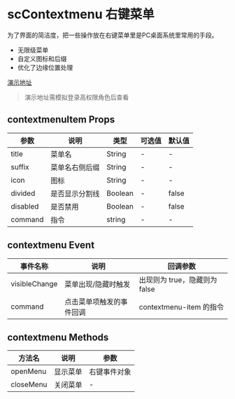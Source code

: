 # scContextmenu 右键菜单
为了界面的简洁度，把一些操作放在右键菜单里是PC桌面系统里常用的手段。
- 无限级菜单
- 自定义图标和后缀
- 优化了边缘位置处理

[演示地址](https://lolicode.gitee.io/scui-doc/demo/#/vab/contextmenu)
> 演示地址需模拟登录高权限角色后查看

## contextmenuItem Props
|参数		|说明											|类型				|可选值	|默认值					|
|--			|--												|--					|--		|--						|
|title		|菜单名											|String				|-		|-						|
|suffix		|菜单名右侧后缀									|String				|-		|-						|
|icon		|图标											|String				|-		|-						|
|divided	|是否显示分割线									|Boolean			|-		|false					|
|disabled	|是否禁用										|Boolean			|-		|false					|
|command	|指令											|string				|-		|-						|

## contextmenu Event
|事件名称		|说明										|回调参数						|
|--				|--											|--								|
|visibleChange	|菜单出现/隐藏时触发							|出现则为 true，隐藏则为 false	|
|command		|点击菜单项触发的事件回调						|contextmenu-item 的指令	|

## contextmenu Methods
|方法名			|说明										|参数							|
|--				|--											|--								|
|openMenu		|显示菜单									|右键事件对象						|
|closeMenu		|关闭菜单									|-								|